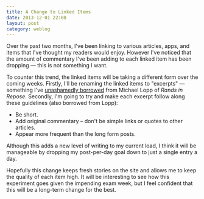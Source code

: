 ```yaml
---
title: A Change to Linked Items
date: 2013-12-01 22:08
layout: post
category: weblog
---
```

Over the past two months, I've been linking to various articles, apps, and items that I've thought my readers would enjoy. However I've noticed that the amount of commentary I've been adding to each linked item has been dropping &mdash; this is not something I want. 

To counter this trend, the linked items will be taking a different form over the coming weeks. Firstly, I'll be renaming the linked items to "excerpts" &mdash; something I've [unashamedly borrowed](http://randsinrepose.com/links/2013/11/14/rands-in-rss/) from Michael Lopp of _Rands in Repose_. Secondly, I'm going to try and make each excerpt follow along these guidelines (also borrowed from Lopp): 

- Be short.
- Add original commentary – don't be simple links or quotes to other articles.
- Appear more frequent than the long form posts.

Although this adds a new level of writing to my current load, I think it will be manageable by dropping my post-per-day goal down to just a single entry a day. 

Hopefully this change keeps fresh stories on the site and allows me to keep the quality of each item high. It will be interesting to see how this experiment goes given the impending exam week, but I feel confident that this will be a long-term change for the best. 